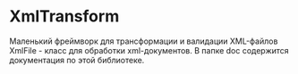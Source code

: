 # XmlTransform
Маленький фреймворк для трансформации и валидации XML-файлов
XmlFile - класс для обработки xml-документов.
В папке doc содержится документация по этой библиотеке. 
